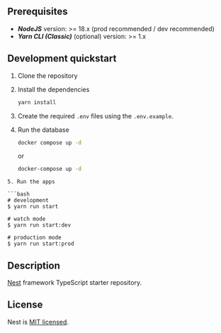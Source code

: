 ## Prerequisites

- **_NodeJS_** version: >= 18.x (prod recommended / dev recommended)
- **_Yarn CLI (Classic)_** (optional) version: >= 1.x

## Development quickstart

1. Clone the repository
2. Install the dependencies

   ```bash
   yarn install
   ```

3. Create the required `.env` files using the `.env.example`. 

4. Run the database

   ```bash
   docker compose up -d
   ```

   or

   ```bash
   docker-compose up -d
  ```
5. Run the apps

  ```bash
  # development
  $ yarn run start

  # watch mode
  $ yarn run start:dev

  # production mode
  $ yarn run start:prod
  ```

## Description

[Nest](https://github.com/nestjs/nest) framework TypeScript starter repository.

## License

Nest is [MIT licensed](LICENSE).
